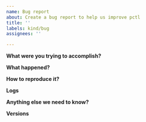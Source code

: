 ```yaml
---
name: Bug report
about: Create a bug report to help us improve pctl
title: ''
labels: kind/bug
assignees: ''

---
```


<!--
Thank you for opening this bug report! You are helping make pctl a better project :)
In order to help us process this issue faster, please provide as much detail as possible.

When providing command examples, error output or code samples, please use code blocks.
For verbose output, for example logs, please either create a gist or use html details tags.
-->

**What were you trying to accomplish?**
<!-- Information about the command you ran and what you expected to happen. -->

**What happened?**
<!-- A description of actual behavior (with error messages). -->

**How to reproduce it?**
<!--
Include ALL the steps to reproduce the bug.

If using a config file, include it here, removing any sensitive information!
-->


**Logs**
<!--
Include the output of the command line when running pctl.
Make sure you redact any sensitive information before posting.
If the output is long, please consider a Gist, or an html details tag.
-->

**Anything else we need to know?**
<!--
What OS are you using?
Are you using a downloaded binary or did you compile pctl?
-->

**Versions**
<!--
What pctl version are you using?
-->

